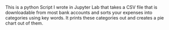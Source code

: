 This is a python Script I wrote in Jupyter Lab that takes a CSV file that is downloadable from most bank accounts and sorts your expenses into categories using key words. 
It prints these categories out and creates a pie chart out of them.
